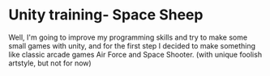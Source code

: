 # Unity training- Space Sheep
 Well, I'm going to improve my programming skills and try to make some small games with unity, and for the first step I decided to make something like classic arcade games Air Force and Space Shooter. (with unique foolish artstyle, but not for now)
